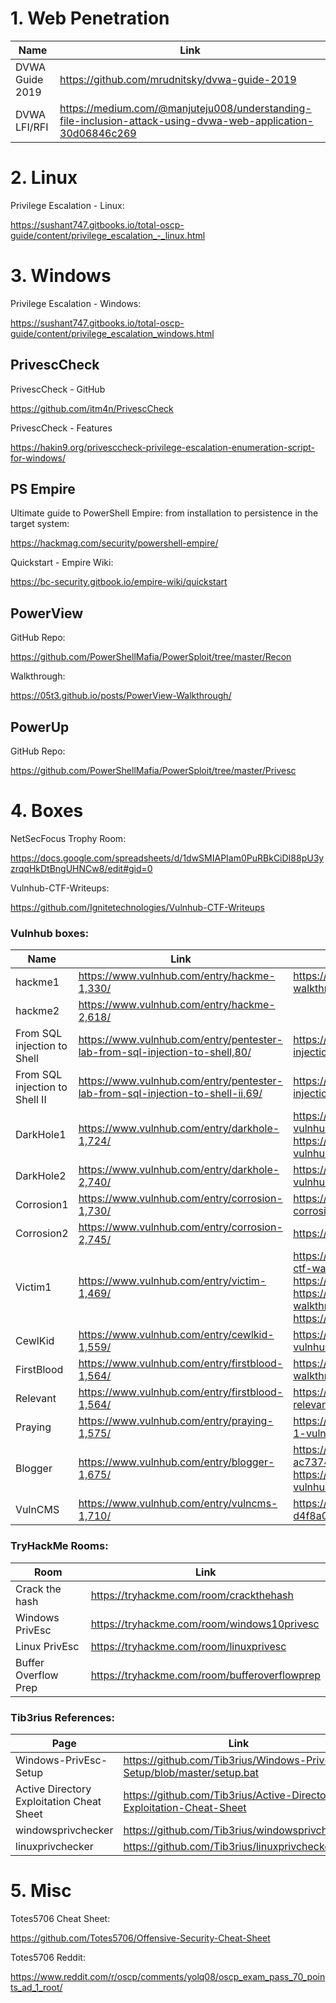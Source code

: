 # 1. Web Penetration

|Name|Link|
|---|---|
|DVWA Guide 2019|<https://github.com/mrudnitsky/dvwa-guide-2019>|
|DVWA LFI/RFI|<https://medium.com/@manjuteju008/understanding-file-inclusion-attack-using-dvwa-web-application-30d06846c269>|

# 2. Linux

Privilege Escalation - Linux:

<https://sushant747.gitbooks.io/total-oscp-guide/content/privilege_escalation_-_linux.html>

# 3. Windows

Privilege Escalation - Windows:

<https://sushant747.gitbooks.io/total-oscp-guide/content/privilege_escalation_windows.html>

## PrivescCheck

PrivescCheck - GitHub

<https://github.com/itm4n/PrivescCheck>

PrivescCheck - Features

<https://hakin9.org/privesccheck-privilege-escalation-enumeration-script-for-windows/>

## PS Empire

Ultimate guide to PowerShell Empire: from installation to persistence in the target system:

<https://hackmag.com/security/powershell-empire/>

Quickstart - Empire Wiki:

https://bc-security.gitbook.io/empire-wiki/quickstart

## PowerView

GitHub Repo:

<https://github.com/PowerShellMafia/PowerSploit/tree/master/Recon>

Walkthrough:

<https://05t3.github.io/posts/PowerView-Walkthrough/>

## PowerUp

GitHub Repo:

<https://github.com/PowerShellMafia/PowerSploit/tree/master/Privesc>

# 4. Boxes

NetSecFocus Trophy Room:

<https://docs.google.com/spreadsheets/d/1dwSMIAPIam0PuRBkCiDI88pU3yzrqqHkDtBngUHNCw8/edit#gid=0>

Vulnhub-CTF-Writeups:

<https://github.com/Ignitetechnologies/Vulnhub-CTF-Writeups>

### Vulnhub boxes:

|Name|Link|Walkthrough|
|---|---|---|
|hackme1|<https://www.vulnhub.com/entry/hackme-1,330/>|<https://www.hackingarticles.in/hackme-1-vulnhub-walkthrough/>|
|hackme2|<https://www.vulnhub.com/entry/hackme-2,618/>||
|From SQL injection to Shell|<https://www.vulnhub.com/entry/pentester-lab-from-sql-injection-to-shell,80/>|<https://www.hackingarticles.in/hack-pentester-lab-sql-injection-shell-vm/>|
|From SQL injection to Shell II|<https://www.vulnhub.com/entry/pentester-lab-from-sql-injection-to-shell-ii,69/>|<https://www.hackingarticles.in/hack-pentester-lab-sql-injection-shell-ii-blind-sql-injection/>|
|DarkHole1|<https://www.vulnhub.com/entry/darkhole-1,724/>|<https://resources.infosecinstitute.com/topic/darkhole-1-vulnhub-ctf-walkthrough/><br><https://nepcodex.com/2021/08/darkhole-walkthrough-vulnhub-writeup/>|
|DarkHole2|<https://www.vulnhub.com/entry/darkhole-2,740/>|<https://nepcodex.com/2021/09/darkhole_2-walkthrough-vulnhub-writeup/>|
|Corrosion1|<https://www.vulnhub.com/entry/corrosion-1,730/>|<https://grumpygeekwrites.wordpress.com/2021/08/26/vulnhub-corrosion-walk-through-tutorial-writeup/>|
|Corrosion2|<https://www.vulnhub.com/entry/corrosion-2,745/>|<https://05t3.github.io/posts/Corrosion/>|
|Victim1|<https://www.vulnhub.com/entry/victim-1,469/>|<https://resources.infosecinstitute.com/topic/victim-1-vulnhub-ctf-walkthrough/><br><https://www.hackingarticles.in/victim1-vulnhub-walkthrough/><br><https://constantinoallexus.medium.com/victim-1-vulnhub-walkthrough-a92c363eca62><br><https://www.alickgardiner.com/victim1/>|
|CewlKid|<https://www.vulnhub.com/entry/cewlkid-1,559/>|<https://shubham-singh.medium.com/cewlkid-1-walkthrough-vulnhub-e2943f5a7e99>|
|FirstBlood|<https://www.vulnhub.com/entry/firstblood-1,564/>|<https://www.infosecarticles.com/first-blood-vulnhub-walkthrough/>|
|Relevant|<https://www.vulnhub.com/entry/firstblood-1,564/>|<https://www.doyler.net/security-not-included/vulnhub-relevant-walkthrough>|
|Praying|<https://www.vulnhub.com/entry/praying-1,575/>|<https://grumpygeekwrites.wordpress.com/2020/10/27/praying-1-vulnhub-walk-through/>|
|Blogger|<https://www.vulnhub.com/entry/blogger-1,675/>|<https://infosecwriteups.com/vulnhub-blogger-1-walkthrough-ac7374f338f4><br><https://grumpygeekwrites.wordpress.com/2021/04/26/blogger-vulnhub-walk-through-tutorial/>|
|VulnCMS|<https://www.vulnhub.com/entry/vulncms-1,710/>|<https://infosecwriteups.com/vulnhub-vulncms-1-walkthrough-d4f8a071e61>|

### TryHackMe Rooms:

|Room|Link|
|---|---|
|Crack the hash|<https://tryhackme.com/room/crackthehash>|
|Windows PrivEsc|<https://tryhackme.com/room/windows10privesc>|
|Linux PrivEsc|<https://tryhackme.com/room/linuxprivesc>|
|Buffer Overflow Prep|<https://tryhackme.com/room/bufferoverflowprep>|

### Tib3rius References:

|Page|Link|
|---|---|
|Windows-PrivEsc-Setup|<https://github.com/Tib3rius/Windows-PrivEsc-Setup/blob/master/setup.bat>|
|Active Directory Exploitation Cheat Sheet|<https://github.com/Tib3rius/Active-Directory-Exploitation-Cheat-Sheet>|
|windowsprivchecker|<https://github.com/Tib3rius/windowsprivchecker>|
|linuxprivchecker|<https://github.com/Tib3rius/linuxprivchecker>|

# 5. Misc

Totes5706 Cheat Sheet:

<https://github.com/Totes5706/Offensive-Security-Cheat-Sheet>

Totes5706 Reddit:

<https://www.reddit.com/r/oscp/comments/yolq08/oscp_exam_pass_70_points_ad_1_root/>
